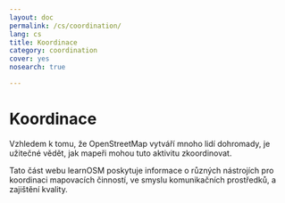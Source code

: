 ```yaml
---
layout: doc
permalink: /cs/coordination/
lang: cs
title: Koordinace
category: coordination
cover: yes
nosearch: true

---
```


Koordinace
============


Vzhledem k tomu, že OpenStreetMap vytváří mnoho lidí dohromady, je užitečné vědět, jak mapeři mohou tuto aktivitu zkoordinovat.

Tato část webu learnOSM poskytuje informace o různých nástrojích pro koordinaci mapovacích činností, ve smyslu komunikačních prostředků, a zajištění kvality.